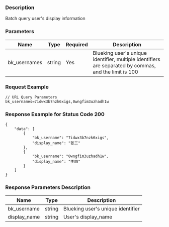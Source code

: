 ### Description

Batch query user's display information

### Parameters

| Name         | Type   | Required | Description                                                                                           |
| ------------ | ------ | -------- | ----------------------------------------------------------------------------------------------------- |
| bk_usernames | string | Yes      | Blueking user's unique identifier, multiple identifiers are separated by commas, and the limit is 100 |

### Request Example

```
// URL Query Parameters
bk_usernames=7idwx3b7nzk6xigs,0wngfim3uzhadh1w
```

### Response Example for Status Code 200

```json5
{
    "data": [
        {
            "bk_username": "7idwx3b7nzk6xigs",
            "display_name": "张三"
        },
        {
            "bk_username": "0wngfim3uzhadh1w",
            "display_name": "李四"
        }
    ]
}
```

### Response Parameters Description

| Name         | Type   | Description                       |
| ------------ | ------ | --------------------------------- |
| bk_username  | string | Blueking user's unique identifier |
| display_name | string | User's display_name               |
